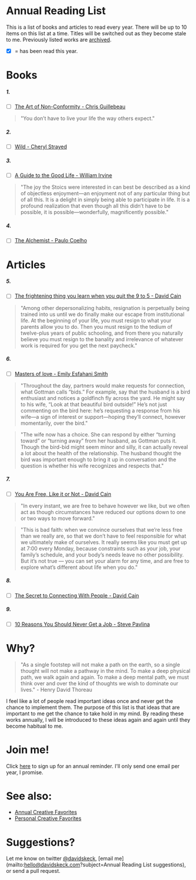 Annual Reading List
===================

This is a list of books and articles to read every year. There will be up to 10 items on this list at a time. Titles will be switched out as they become stale to me. Previously listed works are [archived](/archive.md).

- [x] = has been read this year.

Books
=====
##### 1.
- [ ] [The Art of Non-Conformity - Chris Guillebeau](http://chrisguillebeau.com/books/)

> "You don’t have to live your life the way others expect."

##### 2.
- [ ] [Wild - Cheryl Strayed](http://www.cherylstrayed.com/wild_108676.htm)

##### 3.
- [ ] [A Guide to the Good Life - William Irvine](http://ecbiz147.inmotionhosting.com/~n1stce12/williambirvine.com/Guide.html)

> "The joy the Stoics were interested in can best be described as a kind of objectless enjoyment—an enjoyment not of any particular thing but of all this. It is a delight in simply being able to participate in life. It is a profound realization that even though all this didn’t have to be possible, it is possible—wonderfully, magnificently possible."

##### 4.
- [ ] [The Alchemist - Paulo Coelho]()



Articles
========
##### 5.
- [ ] [The frightening thing you learn when you quit the 9 to 5 - David Cain](http://www.raptitude.com/2014/04/quitting-the-9-to-5/)

> "Among other depersonalizing habits, resignation is perpetually being trained into us until we do finally make our escape from institutional life. At the beginning of your life, you must resign to what your parents allow you to do. Then you must resign to the tedium of twelve-plus years of public schooling, and from there you naturally believe you must resign to the banality and irrelevance of whatever work is required for you get the next paycheck."

##### 6.
- [ ] [Masters of love - Emily Esfahani Smith](http://www.theatlantic.com/health/archive/2014/06/happily-ever-after/372573/)

> "Throughout the day, partners would make requests for connection, what Gottman calls “bids.” For example, say that the husband is a bird enthusiast and notices a goldfinch fly across the yard. He might say to his wife, “Look at that beautiful bird outside!” He’s not just commenting on the bird here: he’s requesting a response from his wife—a sign of interest or support—hoping they’ll connect, however momentarily, over the bird."

> "The wife now has a choice. She can respond by either “turning toward” or “turning away” from her husband, as Gottman puts it. Though the bird-bid might seem minor and silly, it can actually reveal a lot about the health of the relationship. The husband thought the bird was important enough to bring it up in conversation and the question is whether his wife recognizes and respects that."

##### 7.
- [ ] [You Are Free, Like it or Not - David Cain](http://www.raptitude.com/2015/06/you-are-free-like-it-or-not/)

> "In every instant, we are free to behave however we like, but we often act as though circumstances have reduced our options down to one or two ways to move forward."

> "This is bad faith: when we convince ourselves that we’re less free than we really are, so that we don’t have to feel responsible for what we ultimately make of ourselves. It really seems like you must get up at 7:00 every Monday, because constraints such as your job, your family’s schedule, and your body’s needs leave no other possibility. But it’s not true — you can set your alarm for any time, and are free to explore what’s different about life when you do."

##### 8.
- [ ] [The Secret to Connecting With People - David Cain](http://www.raptitude.com/2009/04/the-secret-to-connecting-with-people/)

##### 9.
- [ ] [10 Reasons You Should Never Get a Job - Steve Pavlina](http://www.stevepavlina.com/blog/2006/07/10-reasons-you-should-never-get-a-job/)

Why?
====

> "As a single footstep will not make a path on the earth, so a single thought will not make a pathway in the mind. To make a deep physical path, we walk again and again. To make a deep mental path, we must think over and over the kind of thoughts we wish to dominate our lives." - Henry David Thoreau

I feel like a lot of people read important ideas once and never get the chance to implement them. The purpose of this list is that ideas that are important to me get the chance to take hold in my mind. By reading these works annually, I will be introduced to these ideas again and again until they become habitual to me.

Join me!
=======
Click [here](http://davidskeck.com/index.php/annual-reading-list-subscriber-signup/) to sign up for an annual reminder. I'll only send one email per year, I promise.

See also:
========
* [Annual Creative Favorites]()
* [Personal Creative Favorites]()

Suggestions?
============
Let me know on twitter [@davidskeck](https://twitter.com/davidskeck), [email me](mailto:hello@davidskeck.com?subject=Annual Reading List suggestions), or send a pull request.
